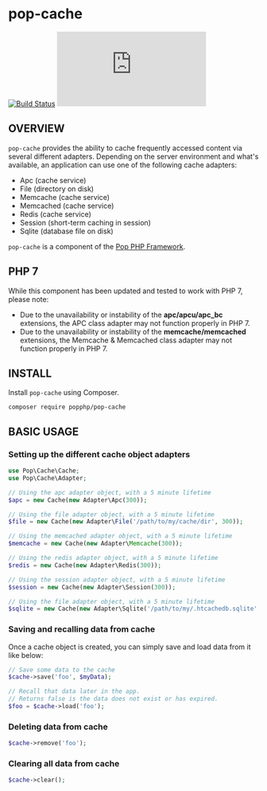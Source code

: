 pop-cache
=========

[![Build Status](https://travis-ci.org/popphp/pop-cache.svg?branch=master)](https://travis-ci.org/popphp/pop-cache)
[![Coverage Status](http://cc.popphp.org/coverage.php?comp=pop-cache)](http://cc.popphp.org/pop-cache/)

OVERVIEW
--------
`pop-cache` provides the ability to cache frequently accessed content via several different adapters.
Depending on the server environment and what's available, an application can use one of the following
cache adapters:

* Apc (cache service)
* File (directory on disk)
* Memcache (cache service)
* Memcached (cache service)
* Redis (cache service)
* Session (short-term caching in session)
* Sqlite (database file on disk)

`pop-cache` is a component of the [Pop PHP Framework](http://www.popphp.org/).

PHP 7
-----

While this component has been updated and tested to work with PHP 7, please note:

- Due to the unavailability or instability of the **apc/apcu/apc_bc** extensions, the APC class adapter may not function properly in PHP 7.
- Due to the unavailability or instability of the **memcache/memcached** extensions, the Memcache & Memcached class adapter may not function properly in PHP 7.

INSTALL
-------

Install `pop-cache` using Composer.

    composer require popphp/pop-cache

BASIC USAGE
-----------

### Setting up the different cache object adapters

```php
use Pop\Cache\Cache;
use Pop\Cache\Adapter;

// Using the apc adapter object, with a 5 minute lifetime
$apc = new Cache(new Adapter\Apc(300));

// Using the file adapter object, with a 5 minute lifetime
$file = new Cache(new Adapter\File('/path/to/my/cache/dir', 300));

// Using the memcached adapter object, with a 5 minute lifetime
$memcache = new Cache(new Adapter\Memcache(300));

// Using the redis adapter object, with a 5 minute lifetime
$redis = new Cache(new Adapter\Redis(300));

// Using the session adapter object, with a 5 minute lifetime
$session = new Cache(new Adapter\Session(300));

// Using the file adapter object, with a 5 minute lifetime
$sqlite = new Cache(new Adapter\Sqlite('/path/to/my/.htcachedb.sqlite', 300));

```

### Saving and recalling data from cache

Once a cache object is created, you can simply save and load data from it like below:

```php
// Save some data to the cache
$cache->save('foo', $myData);

// Recall that data later in the app.
// Returns false is the data does not exist or has expired.
$foo = $cache->load('foo');
```

### Deleting data from cache

```php
$cache->remove('foo');
```

### Clearing all data from cache

```php
$cache->clear();
```
